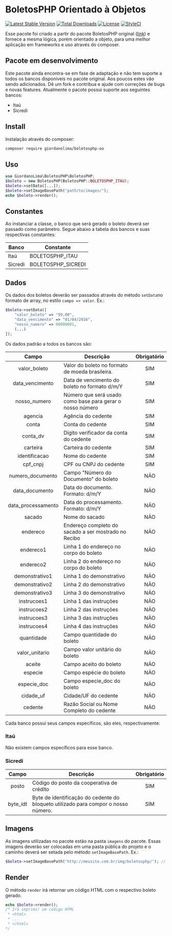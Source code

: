 # BoletosPHP Orientado à Objetos
[![Latest Stable Version](https://poser.pugx.org/giordanolima/boletosphp-oo/v/stable)](https://packagist.org/packages/giordanolima/boletosphp-oo) [![Total Downloads](https://poser.pugx.org/giordanolima/boletosphp-oo/downloads)](https://packagist.org/packages/giordanolima/boletosphp-oo) [![License](https://poser.pugx.org/giordanolima/boletosphp-oo/license)](https://packagist.org/packages/giordanolima/boletosphp-oo) [![StyleCI](https://styleci.io/repos/48493988/shield)](https://styleci.io/repos/48493988)

Esse pacote foi criado a partir do pacote BoletosPHP original ([link](http://boletophp.com.br/)) e fornece a mesma lógica, porém orientado a objeto, para uma melhor aplicação em frameworks e uso através do composer.

## Pacote em desenvolvimento
Este pacote ainda encontra-se em fase de adaptação e não tem suporte a todos os bancos disponíveis no pacote original. Aos poucos estes vão sendo adicionados. Dê um fork e contribua e ajude com correções de bugs e novas features. Atualmente o pacote possui suporte aos seguintes bancos:
* Itaú
* Sicredi

## Install
Instalação através do composer:

```bash
composer require giordanolima/boletosphp-oo
```

## Uso
```php
use GiordanoLima\BoletosPHP\BoletosPHP;
$boleto = new BoletosPHP(BoletosPHP::BOLETOSPHP_ITAU);
$boleto->setData([...]);
$boleto->setImageBasePath("path/to/images/");
echo $boleto->render();
```

## Constantes
Ao instanciar a classe, o banco que será gerado o boleto deverá ser passado como parâmetro. Segue abaixo a tabela dos bancos e suas respectivas constantes:

| Banco   | Constante          |
| ------- | ------------------ |
| Itaú    | BOLETOSPHP_ITAU    |
| Sicredi | BOLETOSPHP_SICREDI |

## Dados
Os dados dos boletos deverão ser passados através do método `setData`no formato de array, no estilo `campo => valor`. 
Ex.:
```php
$boleto->setData([
    "valor_boleto" => "99,00",
    "data_vencimento" => "01/04/2016",
    "nosso_numero" => 00000001,
    (...)
]);
```
Os dados padrão a todos os bancos são:

|        Campo       | Descrição                                                 | Obrigatório |
|:------------------:|-----------------------------------------------------------|:-----------:|
|    valor_boleto    | Valor do boleto no formato de moeda brasileira.           |     SIM     |
|   data_vencimento  | Data de vencimento do boleto no formato d/m/Y             |     SIM     |
|    nosso_numero    | Número que será usado como base para gerar o nosso número |     SIM     |
|       agencia      | Agência do cedente                                        |     SIM     |
|        conta       | Conta do cedente                                          |     SIM     |
|      conta_dv      | Dígito verificador da conta do cedente                    |     SIM     |
|      carteira      | Carteira do cedente                                       |     SIM     |
|    identificacao   | Nome do cedente                                           |     SIM     |
|      cpf_cnpj      | CPF ou CNPJ do cedente                                    |     SIM     |
|  numero_documento  | Campo "Número do Documento" do boleto                     |     NÃO     |
|   data_documento   | Data do documento. Formato: d/m/Y                         |     NÃO     |
| data_processamento | Data do processamento. Formato: d/m/Y                     |     NÃO     |
|       sacado       | Nome do sacado                                            |     NÃO     |
|      endereco      | Endereço completo do sacado a ser mostrado no Recibo      |     NÃO     |
|      endereco1     | Linha 1 do endereço no corpo do boleto                    |     NÃO     |
|      endereco2     | Linha 2 do endereço no corpo do boleto                    |     NÃO     |
|   demonstrativo1   | Linha 1 do demonstrativo                                  |     NÃO     |
|   demonstrativo2   | Linha 2 do demonstrativo                                  |     NÃO     |
|   demonstrativo3   | Linha 3 do demonstrativo                                  |     NÃO     |
|     instrucoes1    | Linha 1 das instruções                                    |     NÃO     |
|     instrucoes2    | Linha 2 das instruções                                    |     NÃO     |
|     instrucoes3    | Linha 3 das instruções                                    |     NÃO     |
|     instrucoes4    | Linha 4 das instruções                                    |     NÃO     |
|     quantidade     | Campo quantidade do boleto                                |     NÃO     |
|   valor_unitario   | Campo valor unitário do boleto                            |     NÃO     |
|       aceite       | Campo aceito do boleto                                    |     NÃO     |
|       especie      | Campo espécie do boleto                                   |     NÃO     |
|     especie_doc    | Campo especie_doc do boleto                               |     NÃO     |
|      cidade_uf     | Cidade/UF do cedente                                      |     NÃO     |
|       cedente      | Razão Social ou Nome Completo do cedente                  |     NÃO     |
Cada banco possui seus campos específicos, são eles, respectivamente:
### Itaú
Não existem campos específicos para esse banco.
### Sicredi

|   Campo  | Descrição                                                                          | Obrigatório |
|:--------:|------------------------------------------------------------------------------------|:-----------:|
|   posto  | Código do posto da cooperativa de crédito                                          |     SIM     |
| byte_idt | Byte de identificação do cedente do bloqueto utilizado para compor o nosso número. |     SIM     |
## Imagens
As imagens utilizadas no pacote estão na pasta `imagens` do pacote. Essas imagens deverão ser colocadas em uma pasta pública do projeto e o caminho deverá ser setada pelo método `setImageBasePath`. Ex.:
```php
$boleto->setImageBasePath("http://meusite.com.br/img/boletosphp/"); // Com "/" no final
```
## Render
O método `render` irá retornar um código HTML com o respectivo boleto gerado.
```php
echo $boleto->render();
/* Irá imprimir um código HTML
 * <html>
 * ...
 * </html>
*/
```